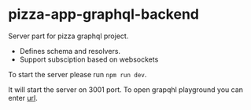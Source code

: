 # pizza-app-graphql-backend

Server part for pizza graphql project. 
- Defines schema and resolvers.
- Support subsciption based on websockets


To start the server please run `npm run dev`.

It will start the server on 3001 port. To open grapqhl playground you can enter [url](http://localhost:3001/graphql).
